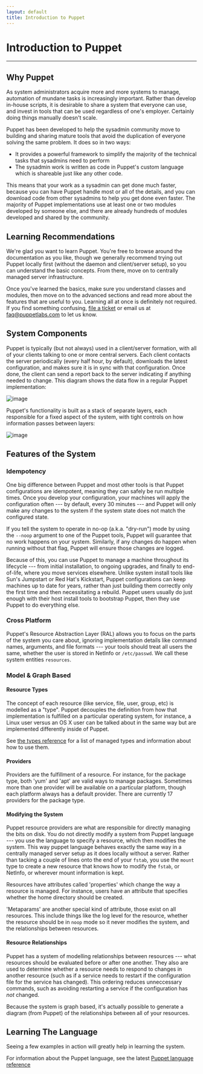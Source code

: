 ```yaml
---
layout: default
title: Introduction to Puppet
---
```


Introduction to Puppet
======================

* * *

Why Puppet
----------

As system administrators acquire more and more systems to manage, automation
of mundane tasks is increasingly important.  Rather than develop in-house
scripts, it is desirable to share a system that everyone can use, and invest
in tools that can be used regardless of one's employer.  Certainly doing
things manually doesn't scale.

Puppet has been developed to help the sysadmin community move to
building and sharing mature tools that avoid the duplication of
everyone solving the same problem. It does so in two ways:

-   It provides a powerful framework to simplify the majority of
    the technical tasks that sysadmins need to perform
-   The sysadmin work is written as code in Puppet's custom
    language which is shareable just like any other code.

This means that your work as a sysadmin can get done much faster,
because you can have Puppet handle most or all of the details, and
you can download code from other sysadmins to help you get done
even faster. The majority of Puppet implementations use at least
one or two modules developed by someone else, and there are already
hundreds of modules developed and shared by the community.

Learning Recommendations
------------------------

We're glad you want to learn Puppet.  You're free to browse around the documentation as you like, though we generally recommend trying out Puppet locally first (without the
daemon and client/server setup), so you
can understand the basic concepts.  From there, move on to
centrally managed server infrastructure.

Once you've learned the basics, make sure you understand classes and modules,
then move on to the advanced sections and read more about the features
that are useful to you.  Learning all at once is definitely not required.
If you find something confusing, [file a ticket](/contribute.html#filing-tickets) or email us at <faq@puppetlabs.com> to let us know.

System Components
-----------------

Puppet is typically (but not always) used in a client/server formation, with all
of your clients talking to one or more central servers. Each client
contacts the server periodically (every half hour, by default),
downloads the latest configuration, and makes sure it is in sync with
that configuration.  Once done, the client can send a report back to the
server indicating if anything needed to change. This diagram shows
the data flow in a regular Puppet implementation:

![image](/images/Puppet_Star.png)

Puppet's functionality is built as a stack of separate layers, each
responsible for a fixed aspect of the system, with tight controls
on how information passes between layers:

![image](/images/Puppet_Layers.png)

Features of the System
----------------------

### Idempotency

One big difference between Puppet and most other tools is
that Puppet configurations are idempotent, meaning they can safely
be run multiple times. Once you develop your configuration, your
machines will apply the configuration often --- by default, every 30
minutes --- and Puppet will only make any changes to the system if
the system state does not match the configured state.

If you tell the system to operate in no-op (a.k.a. "dry-run")
mode by using the `--noop` argument to one of the Puppet
tools, Puppet will guarantee that no work happens on
your system. Similarly, if any changes do happen when running
without that flag, Puppet will ensure those changes are logged.

Because of this, you can use Puppet to manage a machine throughout its
lifecycle --- from initial installation, to ongoing upgrades, and
finally to end-of-life, where you move services elsewhere. Unlike
system install tools like Sun's Jumpstart or Red Hat's Kickstart,
Puppet configurations can keep machines up to date for years,
rather than just building them correctly only the first time
and then necessitating a rebuild.  Puppet users usually do just enough with
their host install tools to bootstrap Puppet, then they use
Puppet to do everything else.

### Cross Platform

Puppet's Resource Abstraction Layer (RAL) allows you to focus on the parts of the system
you care about, ignoring implementation details like command
names, arguments, and file formats --- your tools should treat all
users the same, whether the user is stored in NetInfo or
`/etc/passwd`.  We call these system entities
`resources`.

### Model & Graph Based

#### Resource Types

The concept of each resource (like service, file, user, group, etc) is modelled as a "type".
Puppet decouples the definition from how
that implementation is fulfilled on a particular operating system,
for instance, a Linux user versus an OS X user can be talked about in the same way
but are implemented differently inside of Puppet.

See [the types reference](/references/latest/type.html) for a list of managed types
and information about how to use them.

#### Providers

Providers are the fulfillment of a resource.  For instance, for
the package type, both 'yum' and 'apt' are valid ways to manage
packages.  Sometimes more than one provider will be available
on a particular platform, though each platform always has
a default provider.  There are currently 17 providers
for the package type.

#### Modifying the System

Puppet resource providers are what are responsible for directly managing the
bits on disk. You do not directly modify a system from Puppet language
--- you use the language to specify a resource, which then
modifies the system.   This way puppet language behaves exactly the same
way in a centrally managed server setup as it does locally without a server.
Rather than tacking a couple of lines onto
the end of your `fstab`, you use the `mount` type to create a new
resource that knows how to modify the `fstab`, or NetInfo, or
wherever mount information is kept.

Resources have attributes called 'properties' which change
the way a resource is managed.  For instance, users have an
attribute that specifies whether the home directory should
be created.

'Metaparams' are another special kind of attribute, those exist on
all resources.  This include things like
the log level for the resource, whether the resource should be in
`noop` mode so it never modifies the system, and the relationships
between resources.

#### Resource Relationships

Puppet has a system of modelling relationships between resources
--- what resources should be evaluated before or after one another.
They also are used to determine whether a resource needs to respond to changes in
another resource (such as if a service needs to restart if the configuration
file for the service has changed).  This ordering reduces unneccessary commands,
such as avoiding restarting a service
if the configuration has *not* changed.

Because the system is graph based, it's actually possible to generate a diagram
(from Puppet) of the relationships between all of your resources.

Learning The Language
---------------------

Seeing a few examples in action will greatly help in learning the system.

For information about the Puppet language, see the latest
[Puppet language reference](/puppet/latest/reference/lang_summary.html)
